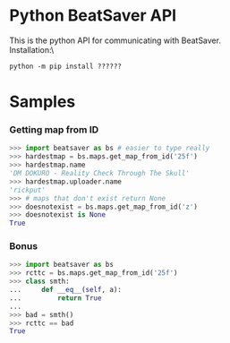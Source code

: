 # Python BeatSaver API
This is the python API for communicating with BeatSaver.\
Installation:\
```
python -m pip install ??????
```

# Samples
### Getting map from ID
```py
>>> import beatsaver as bs # easier to type really
>>> hardestmap = bs.maps.get_map_from_id('25f')
>>> hardestmap.name
'DM DOKURO - Reality Check Through The Skull'
>>> hardestmap.uploader.name
'rickput'
>>> # maps that don't exist return None
>>> doesnotexist = bs.maps.get_map_from_id('z')
>>> doesnotexist is None
True
```
### Bonus
```py
>>> import beatsaver as bs
>>> rcttc = bs.maps.get_map_from_id('25f')
>>> class smth:
...     def __eq__(self, a):
...         return True
...
>>> bad = smth()
>>> rcttc == bad
True
```